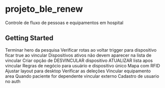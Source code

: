 # projeto_ble_renew

Controle de fluxo de pessoas e equipamentos em hospital

## Getting Started

Terminar hero da pesquisa
Verificar rotas ao voltar
trigger para dispositivo ficar true ao vincular
Dispositivos ativos não devem aparecer na lista de vincular
Criar opção de DESVINCULAR dispositivo
ATUALIZAR lista apos vincular
Regras de negócio para usuário e dispositivo único
Mapa com RFID
Ajustar layout para desktop
Verificar as deleções
Vincular equipamento area
Quando paciente for dependente vincular externo
Cadastro de usuario no auth
